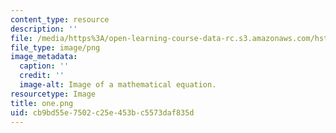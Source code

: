 ```yaml
---
content_type: resource
description: ''
file: /media/https%3A/open-learning-course-data-rc.s3.amazonaws.com/hst-950j-biomedical-computing-fall-2010/cb9bd55e7502c25e453bc5573daf835d_one.png
file_type: image/png
image_metadata:
  caption: ''
  credit: ''
  image-alt: Image of a mathematical equation.
resourcetype: Image
title: one.png
uid: cb9bd55e-7502-c25e-453b-c5573daf835d
---
```

